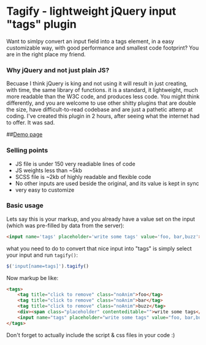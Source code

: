Tagify - lightweight jQuery input "tags" plugin
========

Want to simlpy convert an input field into a tags element, in a easy customizable way,
with good performance and smallest code footprint? You are in the right place my friend.

### Why jQuery and not just plain JS?

Becuase I think jQuery is king and not using it will result in just creating, with time, the same
library of functions. it is a standard, it lightweight, much more readable than the W3C code,
and produces less code. You might think differently, and you are welcome to use other shitty plugins that
are double the size, have difficult-to-read codebase and are just a pathetic attemp at coding.
I've created this plugin in 2 hours, after seeing what the internet had to offer. It was sad.

##[Demo page](http://codepen.io/vsync/pen/LRAyak)

### Selling points
* JS file is under 150 very readiable lines of code
* JS weights less than ~5kb
* SCSS file is ~2kb of highly readable and flexible code
* No other inputs are used beside the original, and its value is kept in sync
* very easy to customize

### Basic usage

Lets say this is your markup, and you already have a value set on the input (which was pre-filled by data from the server):

```html
<input name='tags' placeholder='write some tags' value='foo, bar,buzz'>
```

what you need to do to convert that nice input into "tags" is simply select your input and run `tagify()`:

```javascript
$('input[name=tags]').tagify()
```

Now markup be like:

```html
<tags>
    <tag title="click to remove" class="noAnim">foo</tag>
    <tag title="click to remove" class="noAnim">bar</tag>
    <tag title="click to remove" class="noAnim">buzz</tag>
    <div><span class="placeholder" contenteditable="">write some tags</span></div>
    <input name="tags" placeholder="write some tags" value="foo, bar,buzz">
</tags>
```

Don't forget to actually include the script & css files in your code  :)

